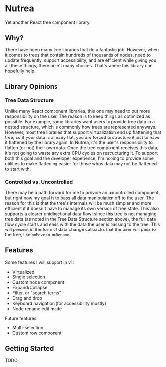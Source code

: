 # Nutrea

Yet another React tree component library.

## Why?

There have been many tree libraries that do a fantastic job. However, when it comes to trees that contain hundreds of thousands of nodes, need to update frequently, support accessibility, and are efficient while giving you all these things, there aren't many choices. That's where this library can hopefully help.

## Library Opinions

### Tree Data Structure

Unlike many React component libraries, this one may need to put more responsibility on the user. The reason is to keep things as optimized as possible. For example, some libraries want users to provide tree data in a nested structure, which is commonly how trees are represented anyways. However, most tree libraries that support virtualization end up flattening that tree, so if your data is already flat, you are forced to structure it just to have it flattened by the library again. In Nutrea, it's the user's responsibility to flatten (or not) their own data. Once the tree component receives this data, it's not going to waste any extra CPU cycles on restructuring it. To support both this goal and the developer experience, I'm hoping to provide some utilities to make flattening easier for those whos data may not be flattened to start with.

### Controlled vs. Uncontrolled

There may be a path forward for me to provide an uncontrolled component, but right now my goal is to pass all data manipulation off to the user. The reason for this is that the tree's internals will be much simpler and more efficient if it doesn't have to manage its own version of tree state. This also supports a clearer unidirectional data flow; since this tree is not managing tree data (as noted in the Tree Data Structure section above), the full data flow cycle starts and ends with the data the user is passing to the tree. This will present in the form of data change callbacks that the user will pass to the tree, like `onMove` or `onRename`.

## Features

Some features I will support in v1:

- Virtualized
- Single selection
- Custom node component
- Expand/Collapse
- Filter, or "search terms"
- Drag and drop
- Keyboard navigation (for accessibility mostly)
- Node rename edit mode

Future features

- Multi-selection
- Custom row component

## Getting Started

TODO
